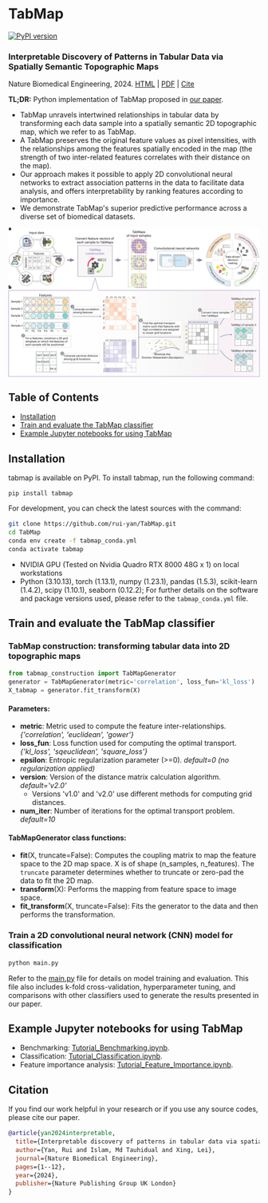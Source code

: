 # TabMap

[![PyPI version](https://badge.fury.io/py/tabmap.svg)](https://badge.fury.io/py/tabmap)
### Interpretable Discovery of Patterns in Tabular Data via Spatially Semantic Topographic Maps
Nature Biomedical Engineering, 2024. [HTML](https://www.nature.com/articles/s41551-024-01268-6) | [PDF](https://rdcu.be/dW1Iy) | [Cite](#citation)

**TL;DR:** Python implementation of TabMap proposed in [our paper](https://www.nature.com/articles/s41551-024-01268-6).

- TabMap unravels intertwined relationships in tabular data by transforming each data sample into a spatially semantic 2D topographic map, which we refer to as TabMap.
- A TabMap preserves the original feature values as pixel intensities, with the relationships among the features spatially encoded in the map (the strength of two inter-related features correlates with their distance on the map).
- Our approach makes it possible to apply 2D convolutional neural networks to extract association patterns in the data to facilitate data analysis, and offers interpretability by ranking features according to importance.
- We demonstrate TabMap's superior predictive performance across a diverse set of biomedical datasets.

<img src="docs/TabMap.png" width="800px" align="center" />

## Table of Contents
- [Installation](#installation)
- [Train and evaluate the TabMap classifier](#train-and-evaluate-the-tabmap-classifier)
- [Example Jupyter notebooks for using TabMap](#example-jupyter-notebooks-for-using-tabmap)

## Installation

tabmap is available on PyPI. To install tabmap, run the following command:
```
pip install tabmap
```
For development, you can check the latest sources with the command:
```bash
git clone https://github.com/rui-yan/TabMap.git
cd TabMap
conda env create -f tabmap_conda.yml
conda activate tabmap
```

* NVIDIA GPU (Tested on Nvidia Quadro RTX 8000 48G x 1) on local workstations
* Python (3.10.13), torch (1.13.1), numpy (1.23.1), pandas (1.5.3), scikit-learn (1.4.2), scipy (1.10.1), seaborn (0.12.2); For further details on the software and package versions used, please refer to the `tabmap_conda.yml` file.

## Train and evaluate the TabMap classifier
### TabMap construction: transforming tabular data into 2D topographic maps
```python
from tabmap_construction import TabMapGenerator
generator = TabMapGenerator(metric='correlation', loss_fun='kl_loss')
X_tabmap = generator.fit_transform(X)
```

#### Parameters:
* **metric**: Metric used to compute the feature inter-relationships. *{'correlation', 'euclidean', 'gower'}*
* **loss_fun**: Loss function used for computing the optimal transport. *{'kl_loss', 'sqeuclidean', 'square_loss'}*
* **epsilon**: Entropic regularization parameter (>=0). *default=0 (no regularization applied)*
* **version**: Version of the distance matrix calculation algorithm. *default='v2.0'*
  * Versions 'v1.0' and 'v2.0' use different methods for computing grid distances.
* **num_iter**: Number of iterations for the optimal transport problem. *default=10*

#### TabMapGenerator class functions:
* **fit**(X, truncate=False): Computes the coupling matrix to map the feature space to the 2D map space. X is of shape (n_samples, n_features). The `truncate` parameter determines whether to truncate or zero-pad the data to fit the 2D map.
* **transform**(X): Performs the mapping from feature space to image space.
* **fit_transform**(X, truncate=False): Fits the generator to the data and then performs the transformation.

### Train a 2D convolutional neural network (CNN) model for classification
```bash
python main.py
```
Refer to the [main.py](https://github.com/rui-yan/TabMap/blob/main/code/main.py) file for details on model training and evaluation. This file also includes k-fold cross-validation, hyperparameter tuning, and comparisons with other classifiers used to generate the results presented in our paper.

## Example Jupyter notebooks for using TabMap
- Benchmarking: [Tutorial_Benchmarking.ipynb](https://github.com/rui-yan/TabMap/blob/main/tutorials/Tutorial_Benchmarking.ipynb).
- Classification: [Tutorial_Classification.ipynb](https://github.com/rui-yan/TabMap/blob/main/tutorials/Tutorial_Classification.ipynb).
- Feature importance analysis: [Tutorial_Feature_Importance.ipynb](https://github.com/rui-yan/TabMap/blob/main/tutorials/Tutorial_Feature_Importance.ipynb).

## Citation
If you find our work helpful in your research or if you use any source codes, please cite our paper.

```bibtex
@article{yan2024interpretable,
  title={Interpretable discovery of patterns in tabular data via spatially semantic topographic maps},
  author={Yan, Rui and Islam, Md Tauhidual and Xing, Lei},
  journal={Nature Biomedical Engineering},
  pages={1--12},
  year={2024},
  publisher={Nature Publishing Group UK London}
}
```